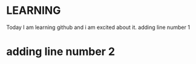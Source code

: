 # LEARNING
Today I am learning github and i am excited about it.
adding line number 1
# adding line number 2
